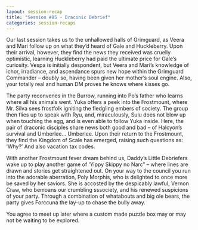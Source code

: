 ```yaml
---
layout: session-recap
title: "Session #85 - Draconic Debrief"
categories: session-recaps
---
```


Our last session takes us to the unhallowed halls of Grimguard, as Veera and Mari follow up on what they’d heard of Gale and Huckleberry. Upon their arrival, however, they find the news they received was cruelly optimistic, learning Huckleberry had paid the ultimate price for Gale’s curiosity. Vespa is initially despondent, but Veera and Mari’s knowledge of ichor, irradiance, and ascendance spurs new hope within the Grimguard Commander – doubly so, having been given her mother’s soul engine. Also, your totally real and human DM proves he knows where kisses go.

The party reconvenes in the Burrow, running into Po’s father who learns where all his animals went. Yuka offers a peek into the Frostmount, where Mr. Silva sees frostfolk igniting the fledgling embers of society. The group then flies up to speak with Ryu, and, miraculously, Sulu does not blow up when touching the egg, and is even able to follow Yuka inside. Here, the pair of draconic disciples share news both good and bad – of Halcyon’s survival and Umberlee… Umberlee. Upon their return to the Frostmount, they find the Kingdom of Scale has emerged, raising such questions as: ‘Why?’ And also vacation tax codes.

With another Frostmount fever dream behind us, Daddy’s Little Debriefers wake up to play another game of ‘Yippy Skippy no Narc” – where lines are drawn and stories get straightened out. On your way to the council you run into the adorable aberration, Poly Morphis, who is delighted to once more be saved by her saviors. She is accosted by the despicably lawful, Vernon Craw, who bemoans our crumbling sssociety, and his renewed suspicions of your party. Through a combination of whatabouts and big ole bears, the party gives Forccuna the lay-up to chase the bully away.

You agree to meet up later where a custom made puzzle box may or may not be waiting to be explored.

